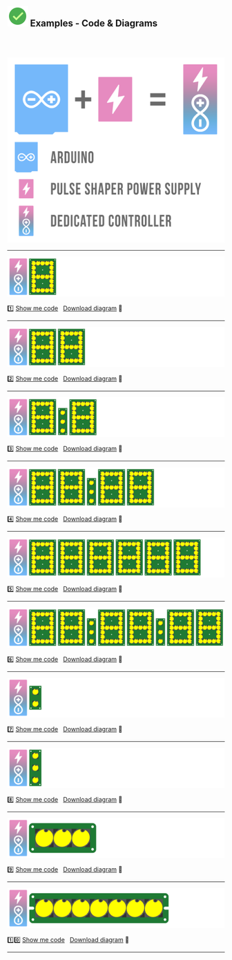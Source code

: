 ## ![](https://github.com/marcinsaj/Flipo-Arduino-Controller-no-1/blob/main/extras/ok.png) Examples - Code & Diagrams
  

</br>
</br>

<p><img src="https://github.com/marcinsaj/Flipo-Arduino-Controller-no-1/blob/main/extras/arduino-controller-for-flip-disc-displays.png"></p>  

-------------------------------------------------------------------    

<p><img src="https://github.com/marcinsaj/Flipo-Arduino-Controller-no-1/blob/main/extras/arduino-controller-7-seg-flip-disc-display.png"></p>    

1️⃣ [Show me code](01-1x7-seg-flip-disc-arduino-controller.ino) &nbsp; [Download diagram]() :small_red_triangle_down:     

-------------------------------------------------------------------  

<p><img src="https://github.com/marcinsaj/Flipo-Arduino-Controller-no-1/blob/main/extras/arduino-controller-2x7-seg-flip-disc-display.png"></p> 

2️⃣ [Show me code](02-2x7-seg-flip-disc-arduino-controller.ino) &nbsp; [Download diagram]() :small_red_triangle_down:

-------------------------------------------------------------------   
  
<p><img src="https://github.com/marcinsaj/Flipo-Arduino-Controller-no-1/blob/main/extras/arduino-controller-2x7-seg-3dots-flip-disc-display.png"></p>        

3️⃣ [Show me code](03-2x7-seg-1x3dots-flip-disc-arduino-controller.ino) &nbsp; [Download diagram]() :small_red_triangle_down:  

-------------------------------------------------------------------  

<p><img src="https://github.com/marcinsaj/Flipo-Arduino-Controller-no-1/blob/main/extras/arduino-controller-4x7-seg-3dots-flip-disc-display.png"></p>
 
4️⃣ [Show me code](04-4x7-seg-1x3dots-flip-disc-arduino-controller.ino) &nbsp; [Download diagram]() :small_red_triangle_down:

-------------------------------------------------------------------  

<p><img src="https://github.com/marcinsaj/Flipo-Arduino-Controller-no-1/blob/main/extras/arduino-controller-6x7-seg-flip-disc-display.png"></p>    

5️⃣ [Show me code](05-6x7-seg-flip-disc-arduino-controller.ino) &nbsp; [Download diagram]() :small_red_triangle_down:

-------------------------------------------------------------------

<p><img src="https://github.com/marcinsaj/Flipo-Arduino-Controller-no-1/blob/main/extras/arduino-controller-6x7-seg-2x3dots-flip-disc-display.png"></p>

6️⃣ [Show me code](06-6x7-seg-2x3dots-flip-disc-arduino-controller.ino) &nbsp; [Download diagram]() :small_red_triangle_down:
  
-------------------------------------------------------------------  

<p><img src="https://github.com/marcinsaj/Flipo-Arduino-Controller-no-1/blob/main/extras/arduino-controller-2dots-flip-disc-display.png"></p>   


:seven: [Show me code](07-1x2dots-flip-disc-arduino-controller.ino) &nbsp; [Download diagram]() :small_red_triangle_down:

-------------------------------------------------------------------  

<p><img src="https://github.com/marcinsaj/Flipo-Arduino-Controller-no-1/blob/main/extras/arduino-controller-3dots-flip-disc-display.png"></p>  

:eight: [Show me code](08-1x3dots-flip-disc-arduino-controller.ino) &nbsp; [Download diagram]() :small_red_triangle_down:

-------------------------------------------------------------------  

<p><img src="https://github.com/marcinsaj/Flipo-Arduino-Controller-no-1/blob/main/extras/arduino-controller-1x3-flip-disc-display.png"></p>  

:nine: [Show me code](09-1x1x3-flip-disc-arduino-controller.ino) &nbsp; [Download diagram]() :small_red_triangle_down:

-------------------------------------------------------------------    

<p><img src="https://github.com/marcinsaj/Flipo-Arduino-Controller-no-1/blob/main/extras/arduino-controller-1x7-flip-disc-display.png"></p>  

:one::zero: [Show me code](10-1x1x7-flip-disc-arduino-controller.ino) &nbsp; [Download diagram]() :small_red_triangle_down:

-------------------------------------------------------------------   

